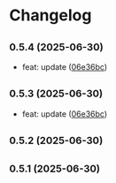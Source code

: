 # Changelog

## <small>0.5.4 (2025-06-30)</small>

* feat: update ([06e36bc](https://github.com/Riuhou/react-native-kiosk-manager/commit/06e36bc))

## <small>0.5.3 (2025-06-30)</small>

* feat: update ([06e36bc](https://github.com/Riuhou/react-native-kiosk-manager/commit/06e36bc))

## <small>0.5.2 (2025-06-30)</small>

## <small>0.5.1 (2025-06-30)</small>
